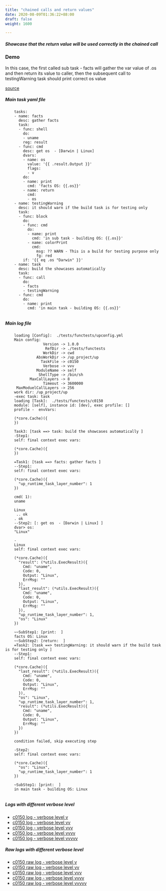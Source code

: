 ```yaml
---
title: "chained calls and return values"
date: 2020-08-09T01:36:22+88:00
draft: false
weight: 1600

---
```


##### Showcase that the return value will be used correctly in the chained call


### Demo


In this case, the first called sub task - facts will gather the var value of .os and then return its value to caller, then the subsequent call to testingWarning task should print correct os value








[source](https://github.com/upcmd/up/blob/master/tests/functests/c0150.yml)

##### Main task yaml file
```
    tasks:
    - name: facts
      desc: gather facts
      task:
      - func: shell
        do:
        - uname
        reg: result
      - func: cmd
        desc: get os  - [Darwin | Linux]
        dvars:
        - name: os
          value: '{{ .result.Output }}'
          flags:
          - v
        do:
        - name: print
          cmd: 'facts OS: {{.os}}'
        - name: return
          cmd:
          - os
    - name: testingWarning
      desc: it should warn if the build task is for testing only
      task:
      - func: block
        do:
        - func: cmd
          do:
          - name: print
            cmd: 'in sub task - building OS: {{.os}}'
          - name: colorPrint
            cmd:
              msg: ?? WARN - This is a build for testing purpose only
              fg: red
        if: '{{ eq .os "Darwin" }}'
    - name: task
      desc: build the showcases automatically
      task:
      - func: call
        do:
        - facts
        - testingWarning
      - func: cmd
        do:
        - name: print
          cmd: 'in main task - building OS: {{.os}}'
    
```
##### Main log file
```
    loading [Config]:  ./tests/functests/upconfig.yml
    Main config:
                 Version -> 1.0.0
                  RefDir -> ./tests/functests
                 WorkDir -> cwd
              AbsWorkDir -> /up_project/up
                TaskFile -> c0150
                 Verbose -> vvv
              ModuleName -> self
               ShellType -> /bin/sh
           MaxCallLayers -> 8
                 Timeout -> 3600000
     MaxModuelCallLayers -> 256
    work dir: /up_project/up
    -exec task: task
    loading [Task]:  ./tests/functests/c0150
    module: [self], instance id: [dev], exec profile: []
    profile -  envVars:
    
    (*core.Cache)({
    })
    
    Task3: [task ==> task: build the showcases automatically ]
    -Step1:
    self: final context exec vars:
    
    (*core.Cache)({
    })
    
    =Task1: [task ==> facts: gather facts ]
    --Step1:
    self: final context exec vars:
    
    (*core.Cache)({
      "up_runtime_task_layer_number": 1
    })
    
    cmd( 1):
    uname
    
    Linux
     .. ok
    . ok
    --Step2: [: get os  - [Darwin | Linux] ]
    dvar> os:
    "Linux"
    
    -
    Linux
    self: final context exec vars:
    
    (*core.Cache)({
      "result": (*utils.ExecResult)({
        Cmd: "uname",
        Code: 0,
        Output: "Linux",
        ErrMsg: ""
      }),
      "last_result": (*utils.ExecResult)({
        Cmd: "uname",
        Code: 0,
        Output: "Linux",
        ErrMsg: ""
      }),
      "up_runtime_task_layer_number": 1,
      "os": "Linux"
    })
    
    ~~SubStep1: [print:  ]
    facts OS: Linux
    ~~SubStep2: [return:  ]
    =Task2: [task ==> testingWarning: it should warn if the build task is for testing only ]
    --Step1:
    self: final context exec vars:
    
    (*core.Cache)({
      "last_result": (*utils.ExecResult)({
        Cmd: "uname",
        Code: 0,
        Output: "Linux",
        ErrMsg: ""
      }),
      "os": "Linux",
      "up_runtime_task_layer_number": 1,
      "result": (*utils.ExecResult)({
        Cmd: "uname",
        Code: 0,
        Output: "Linux",
        ErrMsg: ""
      })
    })
    
    condition failed, skip executing step 
    
    -Step2:
    self: final context exec vars:
    
    (*core.Cache)({
      "os": "Linux",
      "up_runtime_task_layer_number": 1
    })
    
    ~SubStep1: [print:  ]
    in main task - building OS: Linux
    
```


##### Logs with different verbose level
* [c0150 log - verbose level v](../../logs/c0150_v)
* [c0150 log - verbose level vv](../../logs/c0150_vv)
* [c0150 log - verbose level vvv](../../logs/c0150_vvvv)
* [c0150 log - verbose level vvvv](../../logs/c0150_vvvv)
* [c0150 log - verbose level vvvvv](../../logs/c0150_vvvvv)

##### Raw logs with different verbose level
* [c0150 raw log - verbose level v](../../reflogs/c0150_v.log)
* [c0150 raw log - verbose level vv](../../reflogs/c0150_vv.log)
* [c0150 raw log - verbose level vvv](../../reflogs/c0150_vvv.log)
* [c0150 raw log - verbose level vvvv](../../reflogs/c0150_vvvv.log)
* [c0150 raw log - verbose level vvvvv](../../reflogs/c0150_vvvvv.log)







